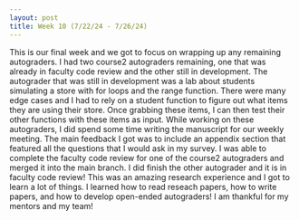 ```yaml
---
layout: post
title: Week 10 (7/22/24 - 7/26/24)
---
```


This is our final week and we got to focus on wrapping up any remaining autograders. I had two course2 autograders remaining, one that was already in faculty code review and the other still in development. The autograder that was still in development was a lab about students simulating a store with for loops and the range function. There were many edge cases and I had to rely on a student function to figure out what items they are using their store. Once grabbing these items, I can then test their other functions with these items as input. While working on these autograders, I did spend some time writing the manuscript for our weekly meeting. The main feedback I got was to include an appendix section that featured all the questions that I would ask in my survey. I was able to complete the faculty code review for one of the course2 autograders and merged it into the main branch. I did finish the other autograder and it is in faculty code review! This was an amazing research experience and I got to learn a lot of things. I learned how to read reseach papers, how to write papers, and how to develop open-ended autograders! I am thankful for my mentors and my team!
